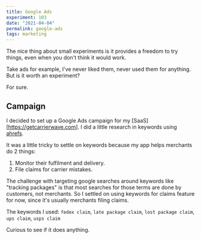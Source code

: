 ```yaml
---
title: Google Ads
experiment: 103
date: "2021-04-04"
permalink: google-ads
tags: marketing
---
```


The nice thing about small experiments is it provides a freedom to try things, even when you don't think it would work.

Take ads for example, I've never liked them, never used them for anything. But is it worth an experiment?

For sure.

## Campaign

I decided to set up a Google Ads campaign for my [SaaS][https://getcarrierwave.com]. I did a little research in keywords using [ahrefs](https://ahrefs.com).

It was a little tricky to settle on keywords because my app helps merchants do 2 things:

1. Monitor their fulfilment and delivery.
2. File claims for carrier mistakes.

The challenge with targeting google searches around keywords like "tracking packages" is that most searches for those terms are done by customers, not merchants.
So I settled on using keywords for claims feature for now, since it's usually merchants filing claims.

The keywords I used: `fedex claim`, `late package claim`, `lost package claim`, `ups claim`, `usps claim`

Curious to see if it does anything.
